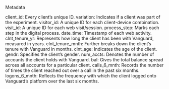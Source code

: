 Metadata

client_id: Every client’s unique ID.
variation: Indicates if a client was part of the experiment.
visitor_id: A unique ID for each client-device combination.
visit_id: A unique ID for each web visit/session.
process_step: Marks each step in the digital process.
date_time: Timestamp of each web activity.
clnt_tenure_yr: Represents how long the client has been with Vanguard, measured in years.
clnt_tenure_mnth: Further breaks down the client’s tenure with Vanguard in months.
clnt_age: Indicates the age of the client.
gendr: Specifies the client’s gender.
num_accts: Denotes the number of accounts the client holds with Vanguard.
bal: Gives the total balance spread across all accounts for a particular client.
calls_6_mnth: Records the number of times the client reached out over a call in the past six months.
logons_6_mnth: Reflects the frequency with which the client logged onto Vanguard’s platform over the last six months.
